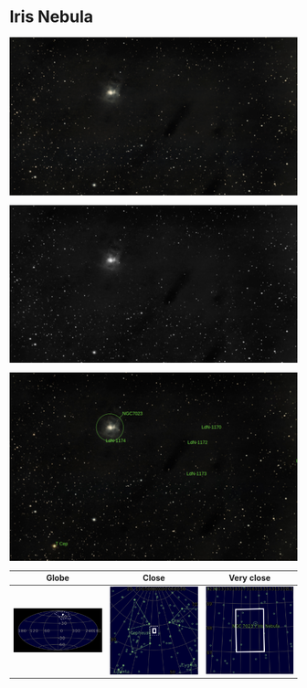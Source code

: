 # Iris Nebula
![IMG](../Imaging//Original/Iris_Nebula.jpg)



![IMG](../Imaging//Grayscale/Iris_Nebula.jpg)

![IMG](../Imaging//Annotated/Iris_Nebula_Annotated.jpg)

| Globe | Close | Very close |
| ----- | ----- | ----- |
|![IMG](../Imaging//Annotated/Iris_Nebula_Globe.jpg) |![IMG](../Imaging//Annotated/Iris_Nebula_Close.jpg) |![IMG](../Imaging//Annotated/Iris_Nebula_Closer.jpg) |